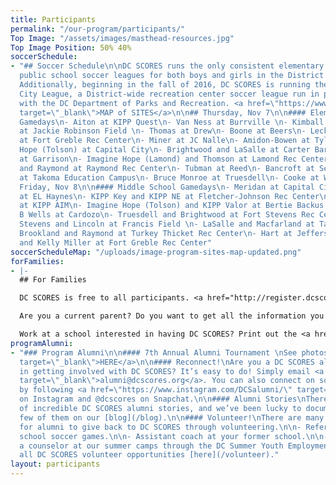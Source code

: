 ```yaml
---
title: Participants
permalink: "/our-program/participants/"
Top Image: "/assets/images/masthead-resources.jpg"
Top Image Position: 50% 40%
soccerSchedule:
- "## Soccer Schedule\n\nDC SCORES runs the only consistent elementary and middle
  public school soccer leagues for both boys and girls in the District of Columbia.
  Additionally, beginning in the fall of 2016, DC SCORES is running the DC SCORES
  City League, a District-wide recreation center soccer league run in partnership
  with the DC Department of Parks and Recreation. <a href=\"https://www.google.com/maps/d/u/0/viewer?mid=1ArueGtkLKryfnhjFva-7hHSZlD8&ll=38.8939219214454%2C-77.01469049999997&z=12\"
  target=\"_blank\">MAP of SITES</a>\n\n## Thursday, Nov 7\n\n#### Elementary School
  Gamedays\n- Aiton at KIPP Quest\n- Van Ness at Burrville \n- Kimball and Smothers
  at Jackie Robinson Field \n- Thomas at Drew\n- Boone at Beers\n- Leckie and Turner
  at Fort Greble Rec Center\n- Miner at JC Nalle\n- Amidon-Bowen at Tyler\n- Imagine
  Hope (Tolson) at Capital City\n- Brightwood and LaSalle at Carter Baron\n- Powell
  at Garrison\n- Imagine Hope (Lamond) and Thomson at Lamond Rec Center\n- Whittier
  and Raymond at Raymond Rec Center\n- Tubman at Reed\n- Bancroft at Seaton\n- Barnard
  at Takoma Education Campus\n- Bruce Monroe at Truesdell\n- Cooke at Washington \n\n##
  Friday, Nov 8\n\n#### Middle School Gamedays\n- Meridan at Capital City\n- Basis
  at EL Haynes\n- KIPP Key and KIPP NE at Fletcher-Johnson Rec Center\n- KIPP WILL
  at KIPP AIM\n- Imagine Hope (Tolson) and KIPP Valor at Bertie Backus Campus\n- Ida
  B Wells at Cardozo\n- Truesdell and Brightwood at Fort Stevens Rec Center\n- Francis
  Stevens and Lincoln at Francis Field \n- LaSalle and Macfarland at Takoma Rec Center\n-
  Brookland and Raymond at Turkey Thicket Rec Center\n- Hart at Jefferson\n- Leckie
  and Kelly Miller at Fort Greble Rec Center"
soccerScheduleMap: "/uploads/image-program-sites-map-updated.png"
forFamilies:
- |-
  ## For Families

  DC SCORES is free to all participants. <a href="http://register.dcscores.org" target="_blank">Register your child/children</a> for the next DC SCORES programming season (we’re year-round), or for summer camps <a href="http://summer.dcscores.org/" target="_blank">HERE</a>

  Are you a current parent? Do you want to get all the information you need? Click <a href="https://parents.dcscores.org/" target="_blank">HERE</a>

  Work at a school interested in having DC SCORES? Print out the <a href="https://drive.google.com/file/d/11F1BG9gXQWi7vK1bQ2W-K74CERlA6aP1/view?usp=sharing" target="_blank">application form</a>.
programAlumni:
- "### Program Alumni\n\n#### 7th Annual Alumni Tournament \nSee photos <a href=\"https://www.flickr.com/photos/dcscorespictures/albums/72157691961383872\"
  target=\"_blank\">HERE</a>\n\n#### Reconnect!\nAre you a DC SCORES alumnus interested
  in getting involved with DC SCORES? It’s easy to do! Simply email <a href=\"mailto:alumni@dcscores.org\"
  target=\"_blank\">alumni@dcscores.org</a>. You can also connect on social media
  by following <a href=\"https://www.instagram.com/DCSalumni/\" target=\"_blank\">@DCSalumni</a>
  on Instagram and @dcscores on Snapchat.\n\n#### Alumni Stories\nThere are hundreds
  of incredible DC SCORES alumni stories, and we’ve been lucky to document just a
  few of them on our [blog](/blog).\n\n#### Volunteer!\nThere are many great ways
  for alumni to give back to DC SCORES through volunteering.\n\n- Referee elementary
  school soccer games.\n\n- Assistant coach at your former school.\n\n- Apply to be
  a counselor at our summer camps through the DC Summer Youth Employment Program (SYEP).\n\nView
  all DC SCORES volunteer opportunities [here](/volunteer)."
layout: participants
---
```


> # 

